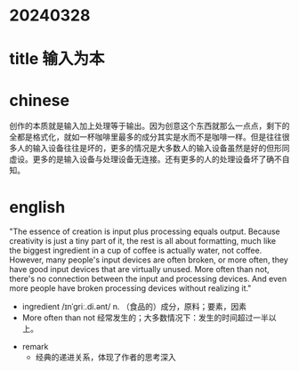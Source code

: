
# 20240328

# title 输入为本

# chinese 

创作的本质就是输入加上处理等于输出。因为创意这个东西就那么一点点，剩下的全都是格式化，就如一杯咖啡里最多的成分其实是水而不是咖啡一样。但是往往很多人的输入设备往往是坏的，更多的情况是大多数人的输入设备虽然是好的但形同虚设。更多的是输入设备与处理设备无连接。还有更多的人的处理设备坏了确不自知。

# english
"The essence of creation is input plus processing equals output. Because creativity is just a tiny part of it, the rest is all about formatting, much like the biggest ingredient in a cup of coffee is actually water, not coffee. However, many people's input devices are often broken, or more often, they have good input devices that are virtually unused. More often than not, there's no connection between the input and processing devices. And even more people have broken processing devices without realizing it."

- ingredient /ɪnˈɡriː.di.ənt/ n.  （食品的）成分，原料；要素，因素
- More often than not 经常发生的；大多数情况下：发生的时间超过一半以上。


* remark
    * 经典的递进关系，体现了作者的思考深入
